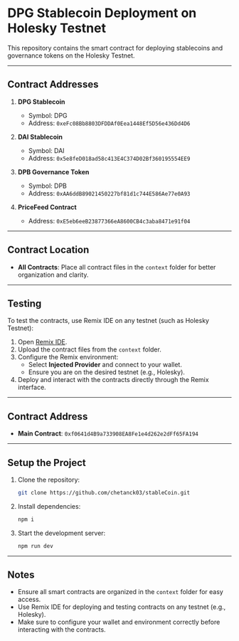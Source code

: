 # DPG Stablecoin Deployment on Holesky Testnet

This repository contains the smart contract for deploying stablecoins and governance tokens on the Holesky Testnet.

---

## Contract Addresses

1. **DPG Stablecoin**
   - Symbol: DPG
   - Address: `0xeFc08Bb8803DFDDAf0Eea1448Ef5D56e436Dd4D6`

2. **DAI Stablecoin**
   - Symbol: DAI
   - Address: `0x5e8feD018ad58c413E4C374D02Bf360195554EE9`

3. **DPB Governance Token**
   - Symbol: DPB
   - Address: `0xAA6ddB89021450227bf81d1c744E586Ae77e0A93`

4. **PriceFeed Contract**
   - Address: `0xE5eb6eeB23877366eA8600CB4c3aba8471e91f04`

---

## Contract Location

- **All Contracts**: Place all contract files in the `context` folder for better organization and clarity.

---

## Testing

To test the contracts, use Remix IDE on any testnet (such as Holesky Testnet):

1. Open [Remix IDE](https://remix.ethereum.org/).
2. Upload the contract files from the `context` folder.
3. Configure the Remix environment:
   - Select **Injected Provider** and connect to your wallet.
   - Ensure you are on the desired testnet (e.g., Holesky).
4. Deploy and interact with the contracts directly through the Remix interface.

---

## Contract Address

- **Main Contract**: `0xf0641d4B9a733908EA8Fe1e4d262e2dFf65FA194`

---

## Setup the Project

1. Clone the repository:
   ```bash
   git clone https://github.com/chetanck03/stableCoin.git
   ```
2. Install dependencies:
   ```bash
   npm i
   ```
3. Start the development server:
   ```bash
   npm run dev
   ```

---

## Notes

- Ensure all smart contracts are organized in the `context` folder for easy access.
- Use Remix IDE for deploying and testing contracts on any testnet (e.g., Holesky).
- Make sure to configure your wallet and environment correctly before interacting with the contracts.
